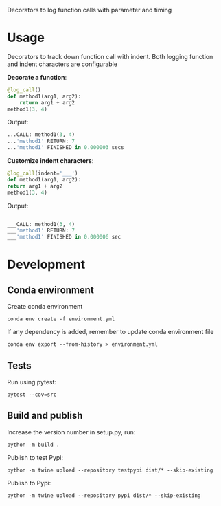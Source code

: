 Decorators to log function calls with parameter and timing

# Usage

Decorators to track down function call with indent.
Both logging function and indent characters are configurable

**Decorate a function**:

```python
@log_call()
def method1(arg1, arg2):
    return arg1 + arg2
method1(3, 4)
```

Output:

```python
...CALL: method1(3, 4)
...'method1' RETURN: 7
...'method1' FINISHED in 0.000003 secs
```

**Customize indent characters**:

```python
@log_call(indent='___')
def method1(arg1, arg2):
return arg1 + arg2
method1(3, 4)

```

Output:

```python

___CALL: method1(3, 4)
___'method1' RETURN: 7
___'method1' FINISHED in 0.000006 sec

```

# Development

## Conda environment

Create conda environment

```console
conda env create -f environment.yml
```

If any dependency is added, remember to update conda environment file

```console
conda env export --from-history > environment.yml
```

## Tests

Run using pytest:

```console
pytest --cov=src
```

## Build and publish

Increase the version number in setup.py, run:

```console
python -m build .
```

Publish to test Pypi:

```console
python -m twine upload --repository testpypi dist/* --skip-existing
```

Publish to Pypi:

```console
python -m twine upload --repository pypi dist/* --skip-existing
```
